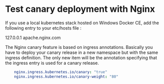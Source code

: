 # Test canary deployment with Nginx

If you use a local kubernetes stack hosted on Windows Docker CE, add the following entry to your etc/hosts file :

127.0.0.1 apache.nginx.com

The Nginx canary feature is based on ingress annotations. Basically you have to deploy your canary release in a new namespace but with the same ingress definition. The only new item will be the annotation specifying that the ingress entry is used for a canary release.

```yaml
    nginx.ingress.kubernetes.io/canary: "true"
    nginx.ingress.kubernetes.io/canary-weight: "80"
```
